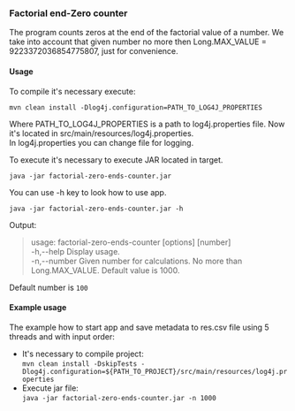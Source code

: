 ### Factorial end-Zero counter

The program counts zeros at the end of the factorial value of a number.
We take into account that given number no more then Long.MAX_VALUE = 9223372036854775807, just for
convenience.

#### Usage

To compile it's necessary execute:   

 `mvn clean install -Dlog4j.configuration=PATH_TO_LOG4J_PROPERTIES`

Where PATH_TO_LOG4J_PROPERTIES is a path to log4j.properties file. Now it's located in src/main/resources/log4j.properties.  
In log4j.properties you can change file for logging.

To execute it's necessary to execute JAR located in target.

`java -jar factorial-zero-ends-counter.jar`

You can use -h key to look how to use app.

`java -jar factorial-zero-ends-counter.jar -h`

Output:
 >usage: factorial-zero-ends-counter [options] [number]  
   -h,--help              Display usage.  
   -n,--number <number>   Given number for calculations. No more than Long.MAX_VALUE. Default value is 1000.  
  

Default number is  `100`

#### Example usage

The example how to start app and save metadata to res.csv file using 5 threads and with input order:  
* It's necessary to compile project:  
    `mvn clean install -DskipTests -Dlog4j.configuration=${PATH_TO_PROJECT}/src/main/resources/log4j.properties`  
* Execute jar file:  
    `java -jar factorial-zero-ends-counter.jar -n 1000`